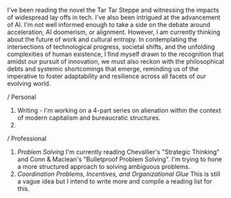 
I've been reading the novel the Tar Tar Steppe and witnessing the impacts of widespread lay offs in tech. I've also been intrigued at the advancement of AI. I'm not well informed enough to take a side on the debate around acceleration, AI doomerism, or alignment. However, I am currently thinking about the future of work and cultural entropy.  In contemplating the intersections of technological progress, societal shifts, and the unfolding complexities of human existence, I find myself drawn to the recognition that amidst our pursuit of innovation, we must also reckon with the philosophical debts and systemic shortcomings that emerge, reminding us of the imperative to foster adaptability and resilience across all facets of our evolving world.

/ Personal

1. Writing - I'm working on a 4-part series on alienation within the context of modern capitalism and bureaucratic structures. 
2. 



/ Professional

1. *Problem Solving* 
   I'm currently reading Chevallier's "Strategic Thinking" and Conn & Maclean's "Bulletproof Problem Solving". I'm trying to hone a more structured approach to solving ambiguous problems.
2. *Coordination Problems, Incentives, and Organizational Glue*
   This is still a vague idea but I intend to write more and compile a reading list for this.

